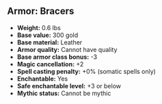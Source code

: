 ## Armor: Bracers

- **Weight:** 0.6 lbs
- **Base value:** 300 gold
- **Base material:** Leather
- **Armor quality:** Cannot have quality
- **Base armor class bonus:** -3
- **Magic cancellation:** +2
- **Spell casting penalty:** +0% (somatic spells only)
- **Enchantable:** Yes
- **Safe enchantable level:** +3 or below
- **Mythic status:** Cannot be mythic
